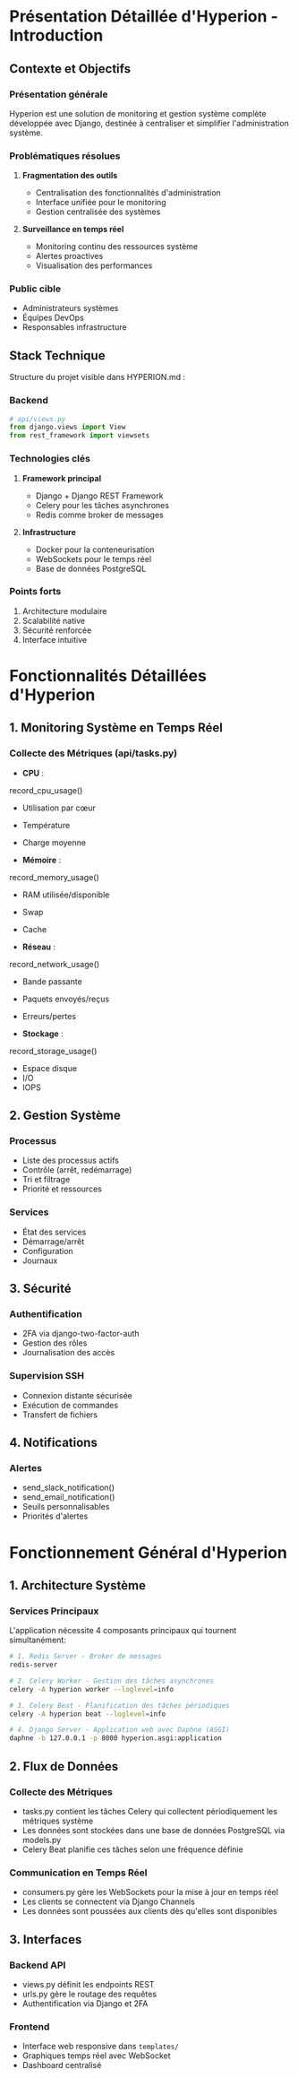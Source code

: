 # Présentation Détaillée d'Hyperion - Introduction

## Contexte et Objectifs

### Présentation générale
Hyperion est une solution de monitoring et gestion système complète développée avec Django, destinée à centraliser et simplifier l'administration système.

### Problématiques résolues
1. **Fragmentation des outils**
   - Centralisation des fonctionnalités d'administration
   - Interface unifiée pour le monitoring
   - Gestion centralisée des systèmes

2. **Surveillance en temps réel**
   - Monitoring continu des ressources système
   - Alertes proactives
   - Visualisation des performances

### Public cible
- Administrateurs systèmes
- Équipes DevOps
- Responsables infrastructure

## Stack Technique
Structure du projet visible dans HYPERION.md :

### Backend
```python
# api/views.py
from django.views import View
from rest_framework import viewsets
```

### Technologies clés
1. **Framework principal**
   - Django + Django REST Framework
   - Celery pour les tâches asynchrones
   - Redis comme broker de messages

2. **Infrastructure**
   - Docker pour la conteneurisation
   - WebSockets pour le temps réel
   - Base de données PostgreSQL

### Points forts
1. Architecture modulaire
2. Scalabilité native
3. Sécurité renforcée
4. Interface intuitive

# Fonctionnalités Détaillées d'Hyperion

## 1. Monitoring Système en Temps Réel

### Collecte des Métriques (api/tasks.py)
- **CPU** : 

record_cpu_usage()
  - Utilisation par cœur
  - Température
  - Charge moyenne

- **Mémoire** : 

record_memory_usage()
  - RAM utilisée/disponible
  - Swap
  - Cache

- **Réseau** : 

record_network_usage()
  - Bande passante
  - Paquets envoyés/reçus
  - Erreurs/pertes

- **Stockage** : 

record_storage_usage()
  - Espace disque
  - I/O
  - IOPS

## 2. Gestion Système

### Processus
- Liste des processus actifs
- Contrôle (arrêt, redémarrage)
- Tri et filtrage
- Priorité et ressources

### Services
- État des services
- Démarrage/arrêt
- Configuration
- Journaux

## 3. Sécurité

### Authentification
- 2FA via django-two-factor-auth
- Gestion des rôles
- Journalisation des accès

### Supervision SSH
- Connexion distante sécurisée
- Exécution de commandes
- Transfert de fichiers

## 4. Notifications

### Alertes
- send_slack_notification()
- send_email_notification()
- Seuils personnalisables
- Priorités d'alertes

# Fonctionnement Général d'Hyperion

## 1. Architecture Système

### Services Principaux
L'application nécessite 4 composants principaux qui tournent simultanément:

```bash
# 1. Redis Server - Broker de messages
redis-server

# 2. Celery Worker - Gestion des tâches asynchrones
celery -A hyperion worker --loglevel=info

# 3. Celery Beat - Planification des tâches périodiques
celery -A hyperion beat --loglevel=info

# 4. Django Server - Application web avec Daphne (ASGI)
daphne -b 127.0.0.1 -p 8000 hyperion.asgi:application
```

## 2. Flux de Données

### Collecte des Métriques
- tasks.py contient les tâches Celery qui collectent périodiquement les métriques système
- Les données sont stockées dans une base de données PostgreSQL via models.py
- Celery Beat planifie ces tâches selon une fréquence définie

### Communication en Temps Réel
- consumers.py gère les WebSockets pour la mise à jour en temps réel
- Les clients se connectent via Django Channels
- Les données sont poussées aux clients dès qu'elles sont disponibles

## 3. Interfaces

### Backend API
- views.py définit les endpoints REST
- urls.py gère le routage des requêtes
- Authentification via Django et 2FA

### Frontend
- Interface web responsive dans `templates/`
- Graphiques temps réel avec WebSocket
- Dashboard centralisé